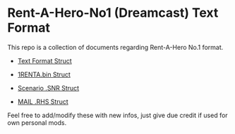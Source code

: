 # Rent-A-Hero-No1 (Dreamcast) Text Format

This repo is a collection of documents regarding Rent-A-Hero No.1 format.

- [Text Format Struct](TEXT_Format.md)

- [1RENTA.bin Struct](1RENTA.bin_Text_Struct.md)

- [Scenario .SNR Struct](SNR_Files.md)

- [MAIL .RHS Struct](RHS_Files.md)



Feel free to add/modify these with new infos, just give due credit if used for own personal mods.
